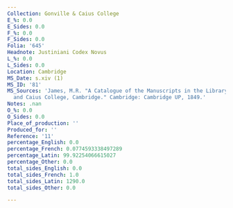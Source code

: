 ```yaml
---
Collection: Gonville & Caius College
E_%: 0.0
E_Sides: 0.0
F_%: 0.0
F_Sides: 0.0
Folia: '645'
Headnote: Justiniani Codex Novus
L_%: 0.0
L_Sides: 0.0
Location: Cambridge
MS_Date: s.xiv (1)
MS_ID: '81'
MS_Sources: 'James, M.R. "A Catalogue of the Manuscripts in the Library of Gonville
  and Caius College, Cambridge." Cambridge: Cambridge UP, 1849.'
Notes: .nan
O_%: 0.0
O_Sides: 0.0
Place_of_production: ''
Produced_for: ''
Reference: '11'
percentage_English: 0.0
percentage_French: 0.0774593338497289
percentage_Latin: 99.92254066615027
percentage_Other: 0.0
total_sides_English: 0.0
total_sides_French: 1.0
total_sides_Latin: 1290.0
total_sides_Other: 0.0

---
```

